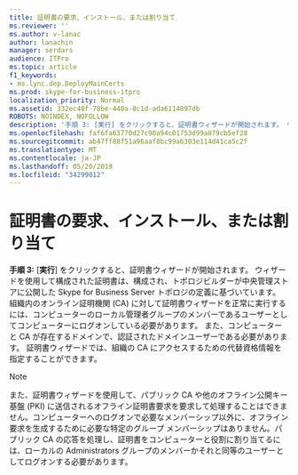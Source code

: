 ```yaml
---
title: 証明書の要求、インストール、または割り当て
ms.reviewer: ''
ms.author: v-lanac
author: lanachin
manager: serdars
audience: ITPro
ms.topic: article
f1_keywords:
- ms.lync.dep.DeployMainCerts
ms.prod: skype-for-business-itpro
localization_priority: Normal
ms.assetid: 332ec40f-78be-440a-8c1d-ada6114897db
ROBOTS: NOINDEX, NOFOLLOW
description: '手順 3: [実行] をクリックすると、証明書ウィザードが開始されます。 ウィザードを使用して構成された証明書は、構成され、トポロジビルダーが中央管理ストアに公開した Skype for Business Server トポロジの定義に基づいています。 組織内のオンライン証明機関 (CA) に対して証明書ウィザードを正常に実行するには、コンピューターのローカル管理者グループのメンバーであるユーザーとしてコンピューターにログオンしている必要があります。 また、コンピューターと CA が存在するドメインで、認証されたドメインユーザーである必要があります。 証明書ウィザードでは、組織の CA にアクセスするための代替資格情報を指定することができます。'
ms.openlocfilehash: faf6fa63770d27c90a94c01753d99a079cb5ef28
ms.sourcegitcommit: ab47ff88f51a96aaf8bc99a6303e114d41ca5c2f
ms.translationtype: MT
ms.contentlocale: ja-JP
ms.lasthandoff: 05/20/2019
ms.locfileid: "34299012"
---
```

# <a name="request-install-or-assign-certificates"></a>証明書の要求、インストール、または割り当て
 
 **手順 3:** [**実行**] をクリックすると、証明書ウィザードが開始されます。 ウィザードを使用して構成された証明書は、構成され、トポロジビルダーが中央管理ストアに公開した Skype for Business Server トポロジの定義に基づいています。 組織内のオンライン証明機関 (CA) に対して証明書ウィザードを正常に実行するには、コンピューターのローカル管理者グループのメンバーであるユーザーとしてコンピューターにログオンしている必要があります。 また、コンピューターと CA が存在するドメインで、認証されたドメインユーザーである必要があります。 証明書ウィザードでは、組織の CA にアクセスするための代替資格情報を指定することができます。
  
> [!NOTE]
> また、証明書ウィザードを使用して、パブリック CA や他のオフライン公開キー基盤 (PKI) に送信されるオフライン証明書要求を要求して処理することはできません。コンピューターへのログオンで必要なメンバーシップ以外に、オフライン要求を生成するために必要な特定のグループ メンバーシップはありません。パブリック CA の応答を処理し、証明書をコンピューターと役割に割り当てるには、ローカルの Administrators グループのメンバーかそれと同等のユーザーとしてログオンする必要があります。 
  

